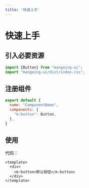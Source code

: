 ```yaml
---
title: '快速上手'
---
```

# 快速上手

## 引入必要资源
```javascript
import {Button} from "mangoing-ui";
import "mangoing-ui/dist/index.css";
```

## 注册组件
```javascript
export default {
  name: "ComponentName",
  components: {
    "m-button": Button,
  },
}
```

## 使用
代码：
```vue
<template>
  <div>
    <m-button>默认按钮</m-button>
  </div>
</template>
```
